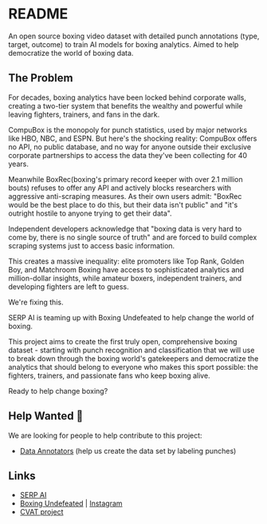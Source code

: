 # README

An open source boxing video dataset with detailed punch annotations (type, target, outcome) to train AI models for boxing analytics. Aimed to help democratize the world of boxing data.

## The Problem

For decades, boxing analytics have been locked behind corporate walls, creating a two-tier system that benefits the wealthy and powerful while leaving fighters, trainers, and fans in the dark.

CompuBox is the monopoly for punch statistics, used by major networks like HBO, NBC, and ESPN. But here's the shocking reality: CompuBox offers no API, no public database, and no way for anyone outside their exclusive corporate partnerships to access the data they've been collecting for 40 years. 

Meanwhile BoxRec(boxing's primary record keeper with over 2.1 million bouts) refuses to offer any API and actively blocks researchers with aggressive anti-scraping measures. As their own users admit: "BoxRec would be the best place to do this, but their data isn't public" and "it's outright hostile to anyone trying to get their data". 

Independent developers acknowledge that "boxing data is very hard to come by, there is no single source of truth" and are forced to build complex scraping systems just to access basic information.

This creates a massive inequality: elite promoters like Top Rank, Golden Boy, and Matchroom Boxing have access to sophisticated analytics and million-dollar insights, while amateur boxers, independent trainers, and developing fighters are left to guess. 

We're fixing this. 

SERP AI is teaming up with Boxing Undefeated to help change the world of boxing.

This project aims to create the first truly open, comprehensive boxing dataset - starting with punch recognition and classification that we will use to break down through the boxing world's gatekeepers and democratize the analytics that should belong to everyone who makes this sport possible: the fighters, trainers, and passionate fans who keep boxing alive.

Ready to help change boxing?

## Help Wanted 🤝

We are looking for people to help contribute to this project:

- [Data Annotators](https://github.com/serp-ai/boxing-punch-recognition-dataset/discussions/categories/help-wanted) (help us create the data set by labeling punches)


## Links
- [SERP AI](https://github.com/serp-ai)
- [Boxing Undefeated](https://github.com/boxingundefeated/) | [Instagram](https://instagram.com/boxundefeated)
- [CVAT project](https://app.cvat.ai/projects/293796?page=1&pageSize=10)
